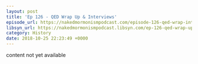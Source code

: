 ```yaml
---
layout: post
title: 'Ep 126 - QED Wrap Up & Interviews'
episode_url: https://nakedmormonismpodcast.com/episode-126-qed-wrap-interviews/
libsyn_url: https://nakedmormonismpodcast.libsyn.com/ep-126-qed-wrap-up-interviews
category: History
date: 2018-10-25 22:23:49 +0000
---
```


content not yet available
